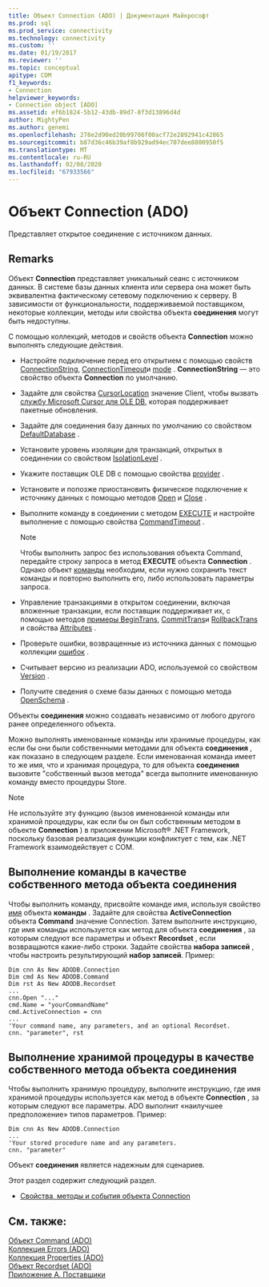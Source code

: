 ```yaml
---
title: Объект Connection (ADO) | Документация Майкрософт
ms.prod: sql
ms.prod_service: connectivity
ms.technology: connectivity
ms.custom: ''
ms.date: 01/19/2017
ms.reviewer: ''
ms.topic: conceptual
apitype: COM
f1_keywords:
- Connection
helpviewer_keywords:
- Connection object [ADO]
ms.assetid: ef6b1824-5b12-43db-89d7-8f3d13896d4d
author: MightyPen
ms.author: genemi
ms.openlocfilehash: 278e2d90ed20b99706f00acf72e2892941c42865
ms.sourcegitcommit: b87d36c46b39af8b929ad94ec707dee8800950f5
ms.translationtype: MT
ms.contentlocale: ru-RU
ms.lasthandoff: 02/08/2020
ms.locfileid: "67933566"
---
```

# <a name="connection-object-ado"></a>Объект Connection (ADO)
Представляет открытое соединение с источником данных.  
  
## <a name="remarks"></a>Remarks  
 Объект **Connection** представляет уникальный сеанс с источником данных. В системе базы данных клиента или сервера она может быть эквивалентна фактическому сетевому подключению к серверу. В зависимости от функциональности, поддерживаемой поставщиком, некоторые коллекции, методы или свойства объекта **соединения** могут быть недоступны.  
  
 С помощью коллекций, методов и свойств объекта **Connection** можно выполнять следующие действия.  
  
-   Настройте подключение перед его открытием с помощью свойств [ConnectionString](../../../ado/reference/ado-api/connectionstring-property-ado.md), [ConnectionTimeout](../../../ado/reference/ado-api/connectiontimeout-property-ado.md)и [mode](../../../ado/reference/ado-api/mode-property-ado.md) . **ConnectionString** — это свойство объекта **Connection** по умолчанию.  
  
-   Задайте для свойства [CursorLocation](../../../ado/reference/ado-api/cursorlocation-property-ado.md) значение Client, чтобы вызвать [службу Microsoft Cursor для OLE DB](../../../ado/guide/appendixes/microsoft-cursor-service-for-ole-db-ado-service-component.md), которая поддерживает пакетные обновления.  
  
-   Задайте для соединения базу данных по умолчанию со свойством [DefaultDatabase](../../../ado/reference/ado-api/defaultdatabase-property.md) .  
  
-   Установите уровень изоляции для транзакций, открытых в соединении со свойством [IsolationLevel](../../../ado/reference/ado-api/isolationlevel-property.md) .  
  
-   Укажите поставщик OLE DB с помощью свойства [provider](../../../ado/reference/ado-api/provider-property-ado.md) .  
  
-   Установите и попозже приостановить физическое подключение к источнику данных с помощью методов [Open](../../../ado/reference/ado-api/open-method-ado-connection.md) и [Close](../../../ado/reference/ado-api/close-method-ado.md) .  
  
-   Выполните команду в соединении с методом [EXECUTE](../../../ado/reference/ado-api/execute-method-ado-connection.md) и настройте выполнение с помощью свойства [CommandTimeout](../../../ado/reference/ado-api/commandtimeout-property-ado.md) .  
  
    > [!NOTE]
    >  Чтобы выполнить запрос без использования объекта Command, передайте строку запроса в метод **EXECUTE** объекта **Connection** . Однако объект [команды](../../../ado/reference/ado-api/command-object-ado.md) необходим, если нужно сохранить текст команды и повторно выполнить его, либо использовать параметры запроса.  
  
-   Управление транзакциями в открытом соединении, включая вложенные транзакции, если поставщик поддерживает их, с помощью методов [примеры BeginTrans](../../../ado/reference/ado-api/begintrans-committrans-and-rollbacktrans-methods-ado.md), [CommitTrans](../../../ado/reference/ado-api/begintrans-committrans-and-rollbacktrans-methods-ado.md)и [RollbackTrans](../../../ado/reference/ado-api/begintrans-committrans-and-rollbacktrans-methods-ado.md) и свойства [Attributes](../../../ado/reference/ado-api/attributes-property-ado.md) .  
  
-   Проверьте ошибки, возвращенные из источника данных с помощью коллекции [ошибок](../../../ado/reference/ado-api/errors-collection-ado.md) .  
  
-   Считывает версию из реализации ADO, используемой со свойством [Version](../../../ado/reference/ado-api/version-property-ado.md) .  
  
-   Получите сведения о схеме базы данных с помощью метода [OpenSchema](../../../ado/reference/ado-api/openschema-method.md) .  
  
 Объекты **соединения** можно создавать независимо от любого другого ранее определенного объекта.  
  
 Можно выполнять именованные команды или хранимые процедуры, как если бы они были собственными методами для объекта **соединения** , как показано в следующем разделе. Если именованная команда имеет то же имя, что и хранимая процедура, то для объекта **соединения** вызовите "собственный вызов метода" всегда выполните именованную команду вместо процедуры Store.  
  
> [!NOTE]
>  Не используйте эту функцию (вызов именованной команды или хранимой процедуры, как если бы он был собственным методом в объекте **Connection** ) в приложении Microsoft® .NET Framework, поскольку базовая реализация функции конфликтует с тем, как .NET Framework взаимодействует с COM.  
  
## <a name="execute-a-command-as-a-native-method-of-a-connection-object"></a>Выполнение команды в качестве собственного метода объекта соединения  
 Чтобы выполнить команду, присвойте команде имя, используя свойство [имя](../../../ado/reference/ado-api/name-property-ado.md) объекта **команды** . Задайте для свойства **ActiveConnection** объекта **Command** значение Connection. Затем выполните инструкцию, где имя команды используется как метод для объекта **соединения** , за которым следуют все параметры и объект **Recordset** , если возвращаются какие-либо строки. Задайте свойства **набора записей** , чтобы настроить результирующий **набор записей**. Пример:  
  
```  
Dim cnn As New ADODB.Connection  
Dim cmd As New ADODB.Command  
Dim rst As New ADODB.Recordset  
...  
cnn.Open "..."  
cmd.Name = "yourCommandName"  
cmd.ActiveConnection = cnn  
...  
'Your command name, any parameters, and an optional Recordset.  
cnn. "parameter", rst  
```  
  
## <a name="execute-a-stored-procedure-as-a-native-method-of-a-connection-object"></a>Выполнение хранимой процедуры в качестве собственного метода объекта соединения  
 Чтобы выполнить хранимую процедуру, выполните инструкцию, где имя хранимой процедуры используется как метод в объекте **Connection** , за которым следуют все параметры. ADO выполнит «наилучшее предположение» типов параметров. Пример:  
  
```  
Dim cnn As New ADODB.Connection  
...  
'Your stored procedure name and any parameters.  
cnn. "parameter"  
```  
  
 Объект **соединения** является надежным для сценариев.  
  
 Этот раздел содержит следующий раздел.  
  
-   [Свойства, методы и события объекта Connection](../../../ado/reference/ado-api/connection-object-properties-methods-and-events.md)  
  
## <a name="see-also"></a>См. также:  
 [Объект Command (ADO)](../../../ado/reference/ado-api/command-object-ado.md)   
 [Коллекция Errors (ADO)](../../../ado/reference/ado-api/errors-collection-ado.md)   
 [Коллекция Properties (ADO)](../../../ado/reference/ado-api/properties-collection-ado.md)   
 [Объект Recordset (ADO)](../../../ado/reference/ado-api/recordset-object-ado.md)   
 [Приложение А. Поставщики](../../../ado/guide/appendixes/appendix-a-providers.md)
